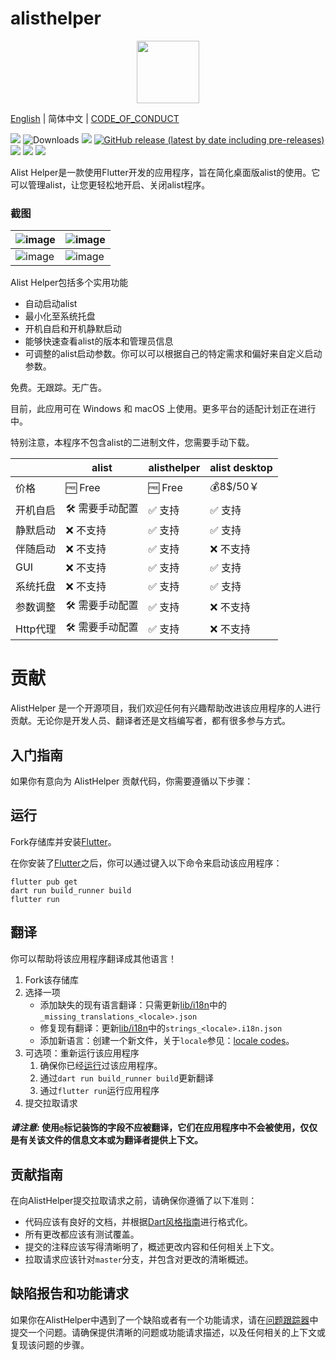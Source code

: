 # alisthelper

<p align="center">
  <img src="https://github.com/Xmarmalade/alisthelper/assets/16839488/2067509c-756e-48cd-8f20-5ea961f46ef7" width="100" height="100">
</p>

[English](./README.md) | 简体中文 |  [CODE_OF_CONDUCT](./CODE_OF_CONDUCT.md)

![](https://img.shields.io/badge/language-dart-blue.svg?style=for-the-badge&color=00ACC1)
![Downloads](https://img.shields.io/badge/flutter-00B0FF?style=for-the-badge&logo=flutter)
[![](https://img.shields.io/github/downloads/Xmarmalade/alisthelper/total?style=for-the-badge&color=FF2196)](https://github.com/Xmarmalade/alisthelper/releases)
[![GitHub release (latest by date including pre-releases)](https://img.shields.io/github/v/release/Xmarmalade/alisthelper?include_prereleases&style=for-the-badge)](https://github.com/Xmarmalade/alisthelper/releases/latest)
[![](https://img.shields.io/github/license/Xmarmalade/alisthelper?style=for-the-badge)](./LICENSE)
![](https://img.shields.io/github/stars/Xmarmalade/alisthelper?style=for-the-badge)
![](https://img.shields.io/github/issues/Xmarmalade/alisthelper?style=for-the-badge&color=9C27B0)

Alist Helper是一款使用Flutter开发的应用程序，旨在简化桌面版alist的使用。它可以管理alist，让您更轻松地开启、关闭alist程序。

### 截图
| ![image](https://user-images.githubusercontent.com/16839488/235718140-0572c7ae-b3d5-46a8-b092-65a3dff7d92f.png) | ![image](https://user-images.githubusercontent.com/16839488/235718717-e7fae230-284e-4ad8-9e8e-5f9a7d6a22dd.png) |
| --------------------------------------------------------------------------------------------------------------- | --------------------------------------------------------------------------------------------------------------- |
| ![image](https://user-images.githubusercontent.com/16839488/236637250-ec2b437f-0dcb-4c4e-b284-4db44dd06e19.png) | ![image](https://user-images.githubusercontent.com/16839488/236637200-5b9f2383-b29e-434d-a8e6-41187e00eb02.png) |

Alist Helper包括多个实用功能

 - 自动启动alist
 - 最小化至系统托盘
 - 开机自启和开机静默启动
 - 能够快速查看alist的版本和管理员信息
 - 可调整的alist启动参数。你可以可以根据自己的特定需求和偏好来自定义启动参数。

免费。无跟踪。无广告。

目前，此应用可在 Windows 和 macOS 上使用。更多平台的适配计划正在进行中。

特别注意，本程序不包含alist的二进制文件，您需要手动下载。

|          | alist          | alisthelper | alist desktop |
| -------- | -------------- | ----------- | ------------- |
| 价格     | 🆓 Free         | 🆓 Free      | 💰8$/50￥       |
| 开机自启 | 🛠️ 需要手动配置 | ✅ 支持      | ✅ 支持        |
| 静默启动 | ❌ 不支持       | ✅ 支持      | ✅ 支持        |
| 伴随启动 | ❌ 不支持       | ✅ 支持      | ❌ 不支持      |
| GUI      | ❌ 不支持       | ✅ 支持      | ✅ 支持        |
| 系统托盘 | ❌ 不支持       | ✅ 支持      | ✅ 支持        |
| 参数调整 | 🛠️ 需要手动配置 | ✅ 支持      | ❌ 不支持      |
| Http代理 | 🛠️ 需要手动配置 | ✅ 支持      | ❌ 不支持      |

# 贡献

AlistHelper 是一个开源项目，我们欢迎任何有兴趣帮助改进该应用程序的人进行贡献。无论你是开发人员、翻译者还是文档编写者，都有很多参与方式。

## 入门指南

如果你有意向为 AlistHelper 贡献代码，你需要遵循以下步骤：

## 运行

Fork存储库并安装[Flutter](https://flutter.dev)。

在你安装了[Flutter](https://flutter.dev)之后，你可以通过键入以下命令来启动该应用程序：

```shell
flutter pub get
dart run build_runner build
flutter run
```

## 翻译

你可以帮助将该应用程序翻译成其他语言！

1. Fork该存储库
2. 选择一项
   - 添加缺失的现有语言翻译：只需更新[lib/i18n](https://github.com/Xmarmalade/alisthelper/tree/master/lib/i18n)中的`_missing_translations_<locale>.json`
   - 修复现有翻译：更新[lib/i18n](https://github.com/Xmarmalade/alisthelper/tree/master/lib/i18n)中的`strings_<locale>.i18n.json`
   - 添加新语言：创建一个新文件，关于`locale`参见：[locale codes](https://saimana.com/list-of-country-locale-code/)。
3. 可选项：重新运行该应用程序
   1. 确保你已经[运行](#run)过该应用程序。
   2. 通过`dart run build_runner build`更新翻译
   3. 通过`flutter run`运行应用程序
4. 提交拉取请求

#### _请注意:_ 使用`@`标记装饰的字段不应被翻译，它们在应用程序中不会被使用，仅仅是有关该文件的信息文本或为翻译者提供上下文。

## 贡献指南

在向AlistHelper提交拉取请求之前，请确保你遵循了以下准则：

- 代码应该有良好的文档，并根据[Dart风格指南](https://dart.dev/guides/language/effective-dart/style)进行格式化。
- 所有更改都应该有测试覆盖。
- 提交的注释应该写得清晰明了，概述更改内容和任何相关上下文。
- 拉取请求应该针对`master`分支，并包含对更改的清晰概述。

## 缺陷报告和功能请求

如果你在AlistHelper中遇到了一个缺陷或者有一个功能请求，请在[问题跟踪器](https://github.com/Xmarmalade/alisthelper/issues)中提交一个问题。请确保提供清晰的问题或功能请求描述，以及任何相关的上下文或复现该问题的步骤。